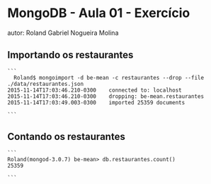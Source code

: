 # MongoDB - Aula 01 - Exercício
autor: Roland Gabriel Nogueira Molina


## Importando os restaurantes

    ```
      Roland$ mongoimport -d be-mean -c restaurantes --drop --file ./data/restaurantes.json
    2015-11-14T17:03:46.210-0300	connected to: localhost
    2015-11-14T17:03:46.210-0300	dropping: be-mean.restaurantes
    2015-11-14T17:03:49.003-0300	imported 25359 documents

    ```

## Contando os restaurantes

    ```
    Roland(mongod-3.0.7) be-mean> db.restaurantes.count()
    25359
    
    ```
